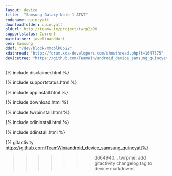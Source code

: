 ```yaml
---
layout: device
title:  "Samsung Galaxy Note 1 AT&T"
codename: quincyatt
downloadfolder: quincyatt
oldurl: http://teamw.in/project/twrp2/96
supportstatus: Current
maintainer: javelinanddart
oem: Samsung
ddof: "/dev/block/mmcblk0p22"
xdathread: "http://forum.xda-developers.com/showthread.php?t=1647575"
devicetree: "https://github.com/TeamWin/android_device_samsung_quincyatt"
---
```


{% include disclaimer.html %}

{% include supportstatus.html %}

{% include appinstall.html %}

{% include download.html %}

{% include twrpinstall.html %}

{% include odininstall.html %}

{% include ddinstall.html %}

{% gitactivity  https://github.com/TeamWin/android_device_samsung_quincyatt%}
>>>>>>> d664940... twrpme: add gitactivity changelog tag to device markdowns
